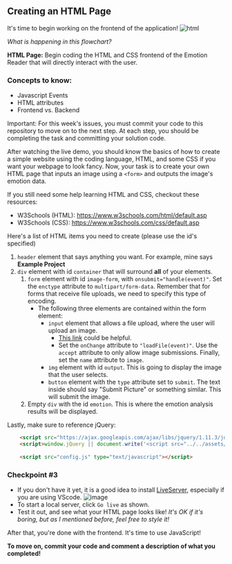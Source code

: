 ## Creating an HTML Page

It's time to begin working on the frontend of the application!
![html](https://github.com/emsesc/creating-an-emotion-reader-with-azure/blob/main/images/htmlpage.png)

*What is happening in this flowchart?*

**HTML Page:** Begin coding the HTML and CSS frontend of the Emotion Reader that will directly interact with the user.

### Concepts to know:
* Javascript Events
* HTML attributes
* Frontend vs. Backend

Important: For this week's issues, you must commit your code to this repository to move on to the next step. At each step, you should be completing the task and committing your solution code.

After watching the live demo, you should know the basics of how to create a simple website using the coding language, HTML, and some CSS if you want your webpage to look fancy. Now, your task is to create your own HTML page that inputs an image using a `<form>` and outputs the image's emotion data.

If you still need some help learning HTML and CSS, checkout these resources:

- W3Schools (HTML): https://www.w3schools.com/html/default.asp
- W3Schools (CSS): https://www.w3schools.com/css/default.asp

Here's a list of HTML items you need to create (please use the id's specified)

1. `header` element that says anything you want. For example, mine says **Example Project**
2. `div` element with id `container` that will surround **all** of your elements.
    1. `form` element with id `image-form`, with `onsubmit="handle(event)"`. Set the `enctype` attribute to `multipart/form-data`. Remember that for forms that receive file uploads, we need to specify this type of encoding.
        * The following three elements are contained within the form element:
          * `input` element that allows a file upload, where the user will upload an image. 
            * [This link](https://www.w3schools.com/html/html_form_input_types.asp) could be helpful.
            * Set the `onChange` attribute to `"loadFile(event)"`. Use the `accept` attribute to only allow image submissions. Finally, set the `name` attribute to `image`.
          * `img` element with id `output`. This is going to display the image that the user selects.
          * `button` element with the `type` attribute set to `submit`. The text inside should say "Submit Picture" or something similar. This will submit the image.
    2. Empty `div` with the id `emotion`. This is where the emotion analysis results will be displayed.

Lastly, make sure to reference jQuery:

```html
    <script src="https://ajax.googleapis.com/ajax/libs/jquery/1.11.3/jquery.min.js"></script>
    <script>window.jQuery || document.write('<script src="../../assets/js/vendor/jquery.min.js"><\/script>')</script>
     
    <script src="config.js" type="text/javascript"></script>
```

### Checkpoint #3
* If you don't have it yet, it is a good idea to install [LiveServer](https://marketplace.visualstudio.com/items?itemName=ritwickdey.LiveServer), especially if you are using VScode.
![image](https://user-images.githubusercontent.com/69332964/99007366-0fd21f80-2512-11eb-9af9-311d89098c0b.png)
* To start a local server, click `Go live` as shown.
* Test it out, and see what your HTML page looks like! *It's OK if it's boring, but as I mentioned before, feel free to style it!*

After that, you're done with the frontend. It's time to use JavaScript!

**To move on, commit your code and comment a description of what you completed!**
